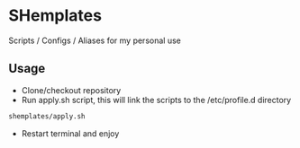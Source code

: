 # SHemplates
Scripts / Configs / Aliases for my personal use


## Usage 
- Clone/checkout repository
- Run apply.sh script, this will link the scripts to the /etc/profile.d directory
```bash
shemplates/apply.sh
```
- Restart terminal and enjoy
